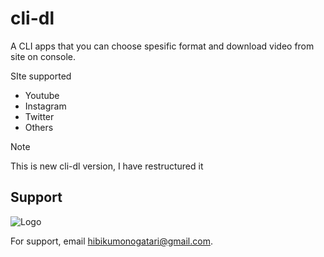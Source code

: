 
# cli-dl

A CLI apps that you can choose spesific format and download video from site on console.

SIte supported
- Youtube
- Instagram
- Twitter
- Others

> [!NOTE]  
> This is new cli-dl version, I have restructured it


## Support

![Logo](https://yt3.googleusercontent.com/DQzch67VUhDP5LdVEnv0Hxp2HfTkRMgy8qzanFNLYcXKz4H9XjpACtI5T_zHnUBc8AqZspMp=w1707-fcrop64=1,00005a57ffffa5a8-k-c0xffffffff-no-nd-rj)

For support, email hibikumonogatari@gmail.com.

